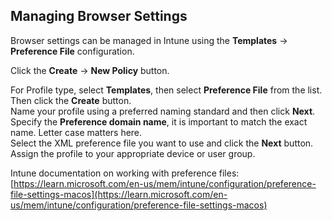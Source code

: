 ## Managing Browser Settings

Browser settings can be managed in Intune using the **Templates** -> **Preference File** configuration.  

Click the **Create** -> **New Policy** button.  

For Profile type, select **Templates**, then select **Preference File** from the list. Then click the **Create** button.  
Name your profile using a preferred naming standard and then click **Next**.  
Specify the **Preference domain name**, it is important to match the exact name. Letter case matters here.  
Select the XML preference file you want to use and click the **Next** button.  
Assign the profile to your appropriate device or user group.  
  
  
  
Intune documentation on working with preference files:  
[https://learn.microsoft.com/en-us/mem/intune/configuration/preference-file-settings-macos](https://learn.microsoft.com/en-us/mem/intune/configuration/preference-file-settings-macos)
